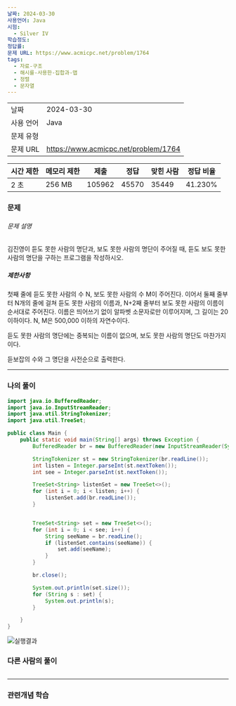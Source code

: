 ```yaml
---
날짜: 2024-03-30
사용언어: Java
시험:
  - Silver IV
학습정도: 
정답률: 
문제 URL: https://www.acmicpc.net/problem/1764
tags:
  - 자료-구조
  - 해시를-사용한-집합과-맵
  - 정렬
  - 문자열
---
```


|        |                                      |
| ------ | ------------------------------------ |
| 날짜     | 2024-03-30                           |
| 사용 언어  | Java                                 |
| 문제 유형  |                                      |
| 문제 URL | https://www.acmicpc.net/problem/1764 |

|시간 제한|메모리 제한|제출|정답|맞힌 사람|정답 비율|
|---|---|---|---|---|---|
|2 초|256 MB|105962|45570|35449|41.230%|

### 문제

###### 문제 설명
김진영이 듣도 못한 사람의 명단과, 보도 못한 사람의 명단이 주어질 때, 듣도 보도 못한 사람의 명단을 구하는 프로그램을 작성하시오.

##### 제한사항
첫째 줄에 듣도 못한 사람의 수 N, 보도 못한 사람의 수 M이 주어진다. 이어서 둘째 줄부터 N개의 줄에 걸쳐 듣도 못한 사람의 이름과, N+2째 줄부터 보도 못한 사람의 이름이 순서대로 주어진다. 이름은 띄어쓰기 없이 알파벳 소문자로만 이루어지며, 그 길이는 20 이하이다. N, M은 500,000 이하의 자연수이다.

듣도 못한 사람의 명단에는 중복되는 이름이 없으며, 보도 못한 사람의 명단도 마찬가지이다.

듣보잡의 수와 그 명단을 사전순으로 출력한다.

---

### 나의 풀이

```java
import java.io.BufferedReader;
import java.io.InputStreamReader;
import java.util.StringTokenizer;
import java.util.TreeSet;

public class Main {
    public static void main(String[] args) throws Exception {
        BufferedReader br = new BufferedReader(new InputStreamReader(System.in));

        StringTokenizer st = new StringTokenizer(br.readLine());
        int listen = Integer.parseInt(st.nextToken());
        int see = Integer.parseInt(st.nextToken());

        TreeSet<String> listenSet = new TreeSet<>();
        for (int i = 0; i < listen; i++) {
            listenSet.add(br.readLine());
        }


        TreeSet<String> set = new TreeSet<>();
        for (int i = 0; i < see; i++) {
            String seeName = br.readLine();
            if (listenSet.contains(seeName)) {
                set.add(seeName);
            }
        }

        br.close();

        System.out.println(set.size());
        for (String s : set) {
            System.out.println(s);
        }

    }
}
```

![실행결과](/assets/CodingTest/B1764.png)
### 다른 사람의 풀이

```java

```

---
### 관련개념 학습
